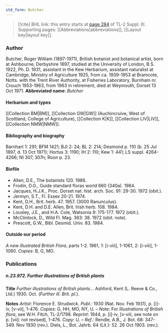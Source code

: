 ```yaml
---
std_form: Butcher
---
```


> [!cite] BHL link: this entry starts at [page 284](https://www.biodiversitylibrary.org/page/33266591) of TL-2 Suppl. III.
> Supporting pages: [[Abbreviations|abbreviations]], [[Layout key|layout key]].

### Author

Butcher, Roger William (1897-1971), British botanist and botanical artist, born at Ashbourne, Derbyshire 1897, studied at the University of London, B.S. 1922, Ph. D. 1931, assistant in the Kew Herbarium, assistant naturalist at Cambridge, Ministry of Agriculture 1925, from ca. 1939-1953 at Bramcote, Notts. with the Trent River Authority, at Fisheries Laboratory, Burnham nr. Crouch 1953-1963, from 1963 in retirement, died at Weymouth, Dorset 13 Oct 1971. 
**Abbreviated name**: *Butcher*

#### Herbarium and types

[[Collection BM|BM]], [[Collection GW|GW]] (Auchincruive, West of Scottland, College of Agriculture), [[Collection K|K]], [[Collection LIV|LIV]], [[Collection NMW|NMW]].

#### Bibliography and biography

Barnhart 1: 291; BFM 1421; BJI 2: 24; BL 2: 214; Desmond p. 110 (b. 25 Jul 1897, d. 13 Oct 1971); Hortus 3: 1190; IH 2: 110; Kew 1: 441; LS suppl. 4264-4266; NI 307, 307n; Roon p. 23.

#### Biofile

- Allen, D.E., The botanists 120. 1986.
- Frodin, D.G., Guide standard floras world 660 (340a). 1984.
- Jacques, H.J.K., Proc. Dorset nat. hist. arch. Soc. 91: 29-30. 1972 (obit.).
- Jermyn, S.T., Fl. Essex 20-21. 1974.
- Kent, D.H., Brit. herb. 47. 1957. (3000 Ranunculus).
- Kent, D.H. and D.E. Allen, Brit. Irish herb. 108. 1984.
- Lousley, J.E., and H.A. Cole, Watsonia 9: 175-177. 1972 (obit.).
- McClintock, D., Wild Fl. Mag. 363: 38. 1972 (obit. note).
- Prescott, G.W., Bibl. Desmid. Univ. 83. 1984.

#### Outside our period

*A new illustrated British Flora*, parts 1-2. 1961, 1: \[i-viii\], 1-1061, 2: \[i-viii\], 1-1080. *Copies*: B, G, MO.

### Publications

##### n.23.972. Further illustrations of British plants

**Title**
*Further illustrations of British plants*... Ashford, Kent (L. Reeve & Co., Ltd.) 1930. Oct. (*Further ill. Brit. pl.*).

**Notes**
*Artist*: Florence E. Strudwick.
*Publ*.: 1930 (Nat. Nov. Feb 1931), p. \[i\]-iv, \[v-vii\], 1-476. *Copies*: G, HH, MO, NY, U. – *Note*: For *Illustrations of British flora*, see W.H. Fitch, TL-2/1798.
*Reprint*: 1944, p. \[i\]-iv, \[v-viii, see note on p. \[vii\]: not revised\], 1-476. *Copy*: U. – *Ref*.: Rendle, A.B., J. Bot. 68: 347-349. Nov 1930 (rev.).
Diels, L., Bot. Jahrb. 64 (Lit.): 52. 26 Oct 1903. (rev.).

